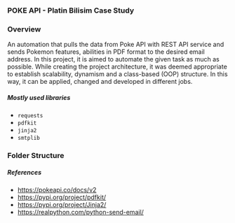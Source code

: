 ### POKE API - Platin Bilisim Case Study


### Overview
An automation that pulls the data from Poke API with REST API service and sends Pokemon
features, abilities in PDF format to the desired email address.
In this project, it is aimed to automate the given task as much as possible. While creating the project architecture, it was deemed appropriate to establish scalability, dynamism and a class-based (OOP) structure. In this way, it can be applied, changed and developed in different jobs.

##### Mostly used libraries
- ```requests```
- ```pdfkit```
- ```jinja2```
- ```smtplib```

### Folder Structure

##### References
- https://pokeapi.co/docs/v2
- https://pypi.org/project/pdfkit/
- https://pypi.org/project/Jinja2/
- https://realpython.com/python-send-email/